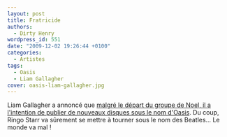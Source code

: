 ```yaml
---
layout: post
title: Fratricide
authors:
  - Dirty Henry
wordpress_id: 551
date: "2009-12-02 19:26:44 +0100"
categories:
  - Artistes
tags:
  - Oasis
  - Liam Gallagher
cover: oasis-liam-gallagher.jpg
---
```


Liam Gallagher a annoncé que [malgré le départ du groupe de Noel, il a
l'intention de publier de nouveaux disques sous le nom d'Oasis][1]. Du coup,
Ringo Starr va sûrement se mettre à tourner sous le nom des Beatles… Le monde va
mal !

[1]:
  http://www.thetripwire.com/news/2009/12/01/liam-gallagher-disrespects-his-bro-some-more-to-continue-recording-as-oasis
